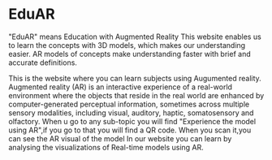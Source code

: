 # EduAR

"EduAR" means Education with Augmented Reality
This website enables us to learn the concepts with 3D models, which makes our understanding easier. AR models of concepts make understanding faster with brief and accurate definitions.

This is the website where you can learn subjects using Augumented reality.
Augmented reality (AR) is an interactive experience of a real-world environment where the objects that reside in the real world are enhanced by computer-generated perceptual information, sometimes across multiple sensory modalities, including visual, auditory, haptic, somatosensory and olfactory.
When u go to any sub-topic you will find "Experience the model using AR",if you go to that you will find a QR code. When you scan it,you can see the AR visual of the model
In our website you can learn by analysing the visualizations of Real-time models using AR.
